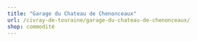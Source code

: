 ```yaml
---
title: "Garage du Chateau de Chenonceaux"
url: /civray-de-touraine/garage-du-chateau-de-chenonceaux/
shop: commodité
---
```


